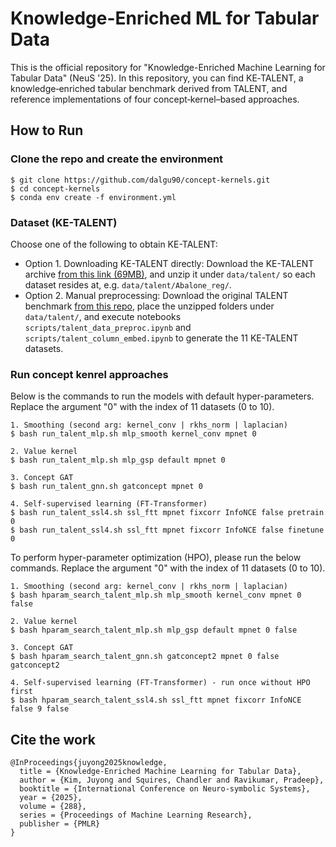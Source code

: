 # Knowledge-Enriched ML for Tabular Data

This is the official repository for "Knowledge-Enriched Machine Learning for Tabular Data" (NeuS '25).
In this repository, you can find KE‑TALENT, a knowledge‑enriched tabular benchmark derived from TALENT, and reference implementations of four concept‑kernel–based approaches.


## How to Run

### Clone the repo and create the environment

```
$ git clone https://github.com/dalgu90/concept-kernels.git
$ cd concept-kernels
$ conda env create -f environment.yml
```

### Dataset (KE-TALENT)

Choose one of the following to obtain KE-TALENT:
- Option 1. Downloading KE-TALENT directly: Download the KE-TALENT archive [from this link (69MB)](https://drive.google.com/file/d/13PwmYb-GqfGzI7y7cpcR-g1XHCVqRYvo/view?usp=sharing), and unzip it under `data/talent/` so each dataset resides at, e.g. `data/talent/Abalone_reg/`.
- Option 2. Manual preprocessing: Download the original TALENT benchmark [from this repo](https://github.com/LAMDA-Tabular/TALENT/), place the unzipped folders under `data/talent/`, and execute notebooks `scripts/talent_data_preproc.ipynb` and `scripts/talent_column_embed.ipynb` to generate the 11 KE-TALENT datasets.

### Run concept kenrel approaches

Below is the commands to run the models with default hyper-parameters. Replace the argument "0" with the index of 11 datasets (0 to 10).
```
1. Smoothing (second arg: kernel_conv | rkhs_norm | laplacian)
$ bash run_talent_mlp.sh mlp_smooth kernel_conv mpnet 0

2. Value kernel
$ bash run_talent_mlp.sh mlp_gsp default mpnet 0 

3. Concept GAT
$ bash run_talent_gnn.sh gatconcept mpnet 0

4. Self-supervised learning (FT-Transformer)
$ bash run_talent_ssl4.sh ssl_ftt mpnet fixcorr InfoNCE false pretrain 0
$ bash run_talent_ssl4.sh ssl_ftt mpnet fixcorr InfoNCE false finetune 0
```

To perform hyper-parameter optimization (HPO), please run the below commands. Replace the argument "0" with the index of 11 datasets (0 to 10).
```
1. Smoothing (second arg: kernel_conv | rkhs_norm | laplacian)
$ bash hparam_search_talent_mlp.sh mlp_smooth kernel_conv mpnet 0 false

2. Value kernel
$ bash hparam_search_talent_mlp.sh mlp_gsp default mpnet 0 false

3. Concept GAT
$ bash hparam_search_talent_gnn.sh gatconcept2 mpnet 0 false gatconcept2

4. Self-supervised learning (FT-Transformer) - run once without HPO first
$ bash hparam_search_talent_ssl4.sh ssl_ftt mpnet fixcorr InfoNCE false 9 false
```

## Cite the work
```
@InProceedings{juyong2025knowledge,
  title = {Knowledge-Enriched Machine Learning for Tabular Data},
  author = {Kim, Juyong and Squires, Chandler and Ravikumar, Pradeep},
  booktitle = {International Conference on Neuro-symbolic Systems},
  year = {2025},
  volume = {288},
  series = {Proceedings of Machine Learning Research},
  publisher = {PMLR}
}
```
